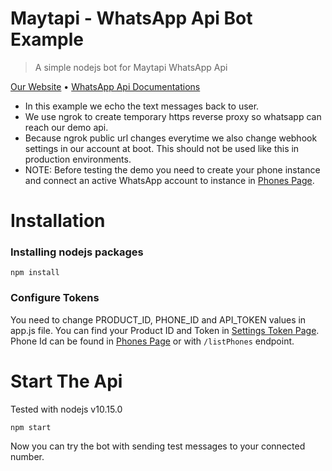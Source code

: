 # Maytapi - WhatsApp Api Bot Example

> A simple nodejs bot for Maytapi WhatsApp Api

[Our Website](https://maytapi.com/) • [WhatsApp Api Documentations](https://maytapi.com/whatsapp-api-documentation)

- In this example we echo the text messages back to user.
- We use ngrok to create temporary https reverse proxy so whatsapp can reach our demo api.
- Because ngrok public url changes everytime we also change webhook settings in our account at boot. This should not be used like this in production environments.
- NOTE: Before testing the demo you need to create your phone instance and connect an active WhatsApp account to instance in [Phones Page](https://console.maytapi.com/).

# Installation

### Installing nodejs packages

`npm install`

### Configure Tokens

You need to change PRODUCT_ID, PHONE_ID and API_TOKEN values in app.js file. You can find your Product ID and Token in [Settings Token Page](https://console.maytapi.com/settings/token). Phone Id can be found in [Phones Page](https://console.maytapi.com/) or with `/listPhones` endpoint.

# Start The Api

Tested with nodejs v10.15.0

`npm start`

Now you can try the bot with sending test messages to your connected number.